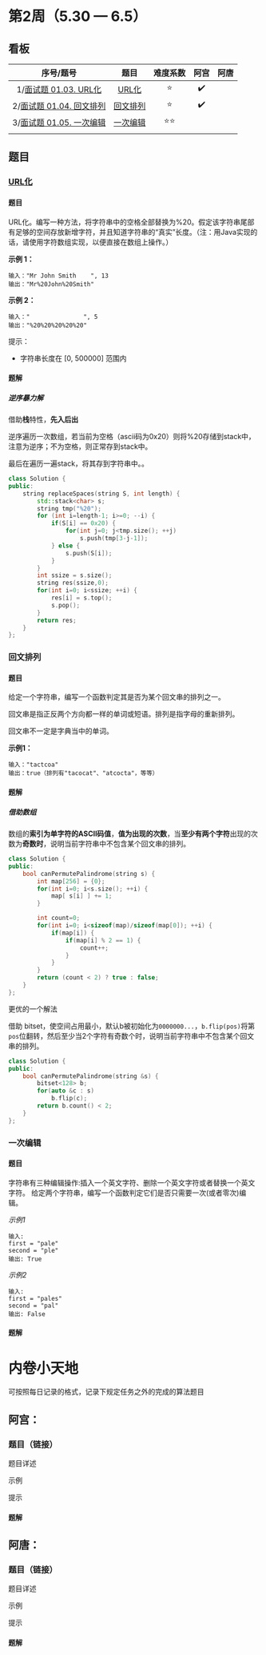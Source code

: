# 第2周（5.30 — 6.5）

## 看板

|                          序号/题号                           |         题目          |   难度系数   |        阿宫        | 阿唐 |
| :----------------------------------------------------------: | :-------------------: | :----------: | :----------------: | :--: |
| 1/[面试题 01.03. URL化](https://leetcode.cn/problems/string-to-url-lcci/) |    [URL化](#URL化)    |    :star:    | :heavy_check_mark: |      |
| 2/[面试题 01.04. 回文排列](https://leetcode.cn/problems/palindrome-permutation-lcci/) | [回文排列](#回文排列) |    :star:    | :heavy_check_mark: |      |
| 3/[面试题 01.05. 一次编辑](https://leetcode.cn/problems/one-away-lcci/) | [一次编辑](#一次编辑) | :star::star: |                    |      |
|                                                              |                       |              |                    |      |



## 题目

### [URL化](https://leetcode.cn/problems/string-to-url-lcci/)

#### 题目

URL化。编写一种方法，将字符串中的空格全部替换为%20。假定该字符串尾部有足够的空间存放新增字符，并且知道字符串的“真实”长度。（注：用Java实现的话，请使用字符数组实现，以便直接在数组上操作。）



**示例 1：**

```
输入："Mr John Smith    ", 13
输出："Mr%20John%20Smith"
```

**示例 2：**

```
输入："               ", 5
输出："%20%20%20%20%20"
```


提示：

- 字符串长度在 [0, 500000] 范围内

#### 题解

##### 逆序暴力解

借助**栈**特性，**先入后出**

逆序遍历一次数组，若当前为空格（ascii码为0x20）则将%20存储到stack中，注意为逆序；不为空格，则正常存到stack中。

最后在遍历一遍stack，将其存到字符串中。。

```cpp
class Solution {
public:
    string replaceSpaces(string S, int length) {
        std::stack<char> s;
        string tmp("%20");
        for (int i=length-1; i>=0; --i) {
            if(S[i] == 0x20) {
                for(int j=0; j<tmp.size(); ++j) 
                    s.push(tmp[3-j-1]);  
            } else {
                s.push(S[i]);
            }
        }
        int ssize = s.size();
        string res(ssize,0);
        for(int i=0; i<ssize; ++i) {
            res[i] = s.top();
            s.pop();
        }
        return res;
    }
};
```







### 回文排列

#### 题目

给定一个字符串，编写一个函数判定其是否为某个回文串的排列之一。

回文串是指正反两个方向都一样的单词或短语。排列是指字母的重新排列。

回文串不一定是字典当中的单词。

**示例1：**

```
输入："tactcoa"
输出：true（排列有"tacocat"、"atcocta"，等等）
```

#### 题解

##### 借助数组

数组的**索引为单字符的ASCII码值**，**值为出现的次数**，当**至少有两个字符**出现的次数为**奇数时**，说明当前字符串中不包含某个回文串的排列。

```cpp
class Solution {
public:
    bool canPermutePalindrome(string s) {
        int map[256] = {0};
        for(int i=0; i<s.size(); ++i) {
            map[ s[i] ] += 1; 
        }

        int count=0;
        for(int i=0; i<sizeof(map)/sizeof(map[0]); ++i) {
            if(map[i]) {
                if(map[i] % 2 == 1) {
                    count++;
                }
            }
        }
        return (count < 2) ? true : false;
    }
};
```

更优的一个解法

借助 bitset，使空间占用最小，默认b被初始化为`0000000...`，`b.flip(pos)`将第`pos`位翻转，然后至少当2个字符有奇数个时，说明当前字符串中不包含某个回文串的排列。

```cpp
class Solution {
public:
    bool canPermutePalindrome(string &s) {
        bitset<128> b;
        for(auto &c : s) 
            b.flip(c);
        return b.count() < 2;
    }
};
```





### 一次编辑

#### 题目

字符串有三种编辑操作:插入一个英文字符、删除一个英文字符或者替换一个英文字符。 给定两个字符串，编写一个函数判定它们是否只需要一次(或者零次)编辑。

*示例1*

```
输入: 
first = "pale"
second = "ple"
输出: True
```

*示例2*

```
输入: 
first = "pales"
second = "pal"
输出: False
```

#### 题解









# 内卷小天地

可按照每日记录的格式，记录下规定任务之外的完成的算法题目

## 阿宫：

### 题目（链接）

题目详述

示例

提示

#### 题解

## 阿唐：

### 题目（链接）

题目详述

示例

提示

#### 题解